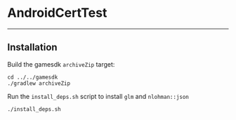# AndroidCertTest

---

## Installation
Build the gamesdk `archiveZip` target:
```
cd ../../gamesdk
./gradlew archiveZip
```

Run the `install_deps.sh` script to install `glm` and `nlohman::json`
```
./install_deps.sh
```

